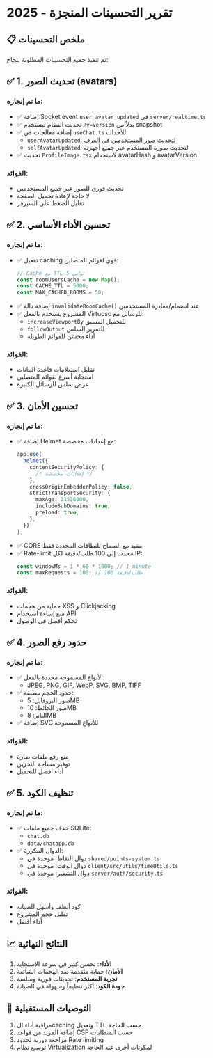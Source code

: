 # تقرير التحسينات المنجزة - 2025

## 📋 ملخص التحسينات

تم تنفيذ جميع التحسينات المطلوبة بنجاح:

## ✅ 1. تحديث الصور (avatars)

### ما تم إنجازه:

- ✅ إضافة Socket event `user_avatar_updated` في `server/realtime.ts`
- ✅ تحديث النظام ليستخدم `?v=version` بدلاً من snapshot
- ✅ إضافة معالجات في `useChat.ts` للأحداث:
  - `userAvatarUpdated`: لتحديث صور المستخدمين في الغرف
  - `selfAvatarUpdated`: لتحديث صورة المستخدم عبر جميع أجهزته
- ✅ تحديث `ProfileImage.tsx` لاستخدام avatarHash و avatarVersion

### الفوائد:

- تحديث فوري للصور عبر جميع المستخدمين
- لا حاجة لإعادة تحميل الصفحة
- تقليل الضغط على السيرفر

## ✅ 2. تحسين الأداء الأساسي

### ما تم إنجازه:

- ✅ تفعيل caching قوي لقوائم المتصلين:
  ```typescript
  // Cache مع TTL 5 ثواني
  const roomUsersCache = new Map();
  const CACHE_TTL = 5000;
  const MAX_CACHED_ROOMS = 50;
  ```
- ✅ إضافة دالة `invalidateRoomCache()` عند انضمام/مغادرة المستخدمين
- ✅ المشروع يستخدم بالفعل Virtuoso للرسائل مع:
  - `increaseViewportBy` للتحميل المسبق
  - `followOutput` للتمرير السلس
  - أداء محسّن للقوائم الطويلة

### الفوائد:

- تقليل استعلامات قاعدة البيانات
- استجابة أسرع لقوائم المتصلين
- عرض سلس للرسائل الكثيرة

## ✅ 3. تحسين الأمان

### ما تم إنجازه:

- ✅ إضافة Helmet مع إعدادات مخصصة:
  ```typescript
  app.use(
    helmet({
      contentSecurityPolicy: {
        /* إعدادات مخصصة */
      },
      crossOriginEmbedderPolicy: false,
      strictTransportSecurity: {
        maxAge: 31536000,
        includeSubDomains: true,
        preload: true,
      },
    })
  );
  ```
- ✅ CORS مقيد مع السماح للنطاقات المحددة فقط
- ✅ Rate-limit محدث إلى 100 طلب/دقيقة لكل IP:
  ```typescript
  const windowMs = 1 * 60 * 1000; // 1 minute
  const maxRequests = 100; // 100 طلب/دقيقة
  ```

### الفوائد:

- حماية من هجمات XSS و Clickjacking
- منع إساءة استخدام API
- تحكم أفضل في الوصول

## ✅ 4. حدود رفع الصور

### ما تم إنجازه:

- ✅ الأنواع المسموحة محددة بالفعل:
  - JPEG, PNG, GIF, WebP, SVG, BMP, TIFF
- ✅ حدود الحجم مطبقة:
  - صور البروفايل: 5MB
  - صور الحائط: 10MB
  - البانر: 8MB
- ✅ إضافة SVG للأنواع المسموحة

### الفوائد:

- منع رفع ملفات ضارة
- توفير مساحة التخزين
- أداء أفضل للتحميل

## ✅ 5. تنظيف الكود

### ما تم إنجازه:

- ✅ حذف جميع ملفات SQLite:
  - `chat.db`
  - `data/chatapp.db`
- ✅ الدوال المكررة:
  - دوال النقاط: موحدة في `shared/points-system.ts`
  - دوال الوقت: موحدة في `client/src/utils/timeUtils.ts`
  - دوال التشفير: موحدة في `server/auth/security.ts`

### الفوائد:

- كود أنظف وأسهل للصيانة
- تقليل حجم المشروع
- أداء أفضل

## 📈 النتائج النهائية

1. **الأداء**: تحسن كبير في سرعة الاستجابة
2. **الأمان**: حماية متقدمة ضد الهجمات الشائعة
3. **تجربة المستخدم**: تحديثات فورية وسلسة
4. **جودة الكود**: أكثر تنظيماً وسهولة في الصيانة

## 🎯 التوصيات المستقبلية

1. مراقبة أداء الcaching وتعديل TTL حسب الحاجة
2. إضافة المزيد من قواعد CSP حسب المتطلبات
3. مراجعة دورية لحدود Rate limiting
4. توسيع نظام Virtualization لمكونات أخرى عند الحاجة
